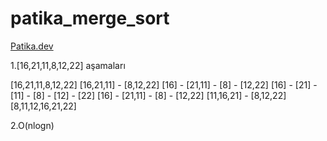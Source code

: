 # patika_merge_sort

[Patika.dev](https://www.patika.dev/tr) 

1.[16,21,11,8,12,22] aşamaları 

[16,21,11,8,12,22]
[16,21,11] - [8,12,22]
[16] - [21,11] - [8] - [12,22]
[16] - [21] - [11] - [8] - [12] - [22]
[16] - [21,11] - [8] - [12,22]
[11,16,21] - [8,12,22]
[8,11,12,16,21,22]

2.O(nlogn)
